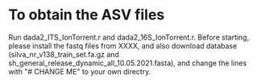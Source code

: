 # To obtain the ASV files
Run dada2_ITS_IonTorrent.r and dada2_16S_IonTorrent.r.
Before starting, please install the fastq files from XXXX, and also download database (silva_nr_v138_train_set.fa.gz and sh_general_release_dynamic_all_10.05.2021.fasta), and change the lines with "# CHANGE ME" to your own directry.
